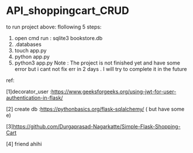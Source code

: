 # API_shoppingcart_CRUD
to run project above:
flollowing 5 steps:
1. open cmd run : sqlite3 bookstore.db 
2. .databases
3. touch app.py
4. python app.py
5. python3 app.py
Note : The project is not finished yet and have some error 
but i cant not fix err in 2 days . 
I will try to complete it in the future

ref: 

[1]decorator_user :https://www.geeksforgeeks.org/using-jwt-for-user-authentication-in-flask/

[2] create db :https://pythonbasics.org/flask-sqlalchemy/ ( but have some e)

[3]https://github.com/Durgaprasad-Nagarkatte/Simple-Flask-Shopping-Cart

[4] friend ahihi 

